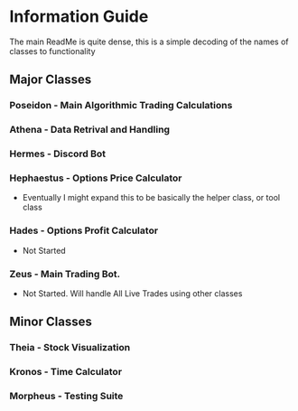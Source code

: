 # Information Guide

The main ReadMe is quite dense, this is a simple decoding of the names of classes to functionality


## Major Classes

### Poseidon - Main Algorithmic Trading Calculations
### Athena - Data Retrival and Handling
### Hermes - Discord Bot
### Hephaestus - Options Price Calculator
- Eventually I might expand this to be basically the helper class, or tool class
### Hades - Options Profit Calculator
- Not Started
### Zeus - Main Trading Bot. 
- Not Started. Will handle All Live Trades using other classes
## Minor Classes
### Theia - Stock Visualization
### Kronos - Time Calculator
### Morpheus - Testing Suite